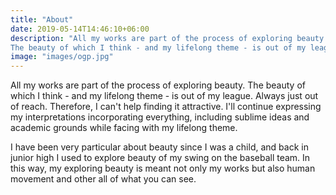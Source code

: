 ```yaml
---
title: "About"
date: 2019-05-14T14:46:10+06:00
description: "All my works are part of the process of exploring beauty.
The beauty of which I think - and my lifelong theme - is out of my league."
image: "images/ogp.jpg"
---
```



All my works are part of the process of exploring beauty.
The beauty of which I think - and my lifelong theme - is out of my league.
Always just out of reach.
Therefore, I can't help finding it attractive.
I'll continue expressing my interpretations incorporating everything, including sublime ideas and academic grounds while facing with my lifelong theme.

I have been very particular about beauty since I was a child, and back in junior high I used to explore beauty of my swing on the baseball team.
In this way, my exploring beauty is meant not only my works but also human movement and other all of what you can see.